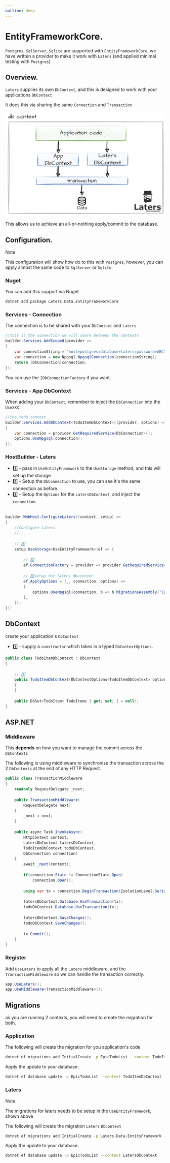 ```yaml
---
outline: deep
---
```


# EntityFrameworkCore.

`Postgres`, `SqlServer`, `Sqlite` are supported with `EntityFrameworkCore`, we have written a provider to make it work with `Laters` (and applied minimal testing with `Postgres`)


## Overview.

`Laters` supplies its own `DbContext`, and this is designed to work with your applications `DbContext`

It does this via sharing the same `Connection` and `Transaction`

![overview](./ef-dbcontexts.png)

This allows us to achieve an all-or-nothing apply/commit to the database.

## Configuration.

> [!NOTE]
> This configuration will show how do to this with `Postgres`, however, you can apply almost the same code to `SqlServer` or `Sqlite`.

### Nuget

You can add this support via Nuget

```sh
dotnet add package Laters.Data.EntityFrameworkCore
```

### Services - Connection

The connection is to be shared with your `DbContext` and `Laters`

```csharp
//this is the connection we will share between the contexts
builder.Services.AddScoped(provider =>
{
    var connectionString = "host=postgres;database=laters;password=ABC123!!;username=application";
    var connection = new Npgsql.NpgsqlConnection(connectionString);
    return (DbConnection)connection;
});
```

You can use the `IDbConnectionFactory` if you want.

### Services - App DbContext

When adding your `DbContext`, remember to inject the `DbConnection` into the `UseXXX` 

```csharp
//the todo context
builder.Services.AddDbContext<TodoItemDbContext>((provider, options) =>
{
    var connection = provider.GetRequiredService<DbConnection>();
    options.UseNpgsql(connection);
});
```

### HostBuilder - Laters

- 1️⃣ - pass in `UseEntityFramework` to the `UseStorage` method, and this will set up the storage
- 2️⃣ - Setup the `DbConnection` to use, you can see it's the same connection as before.
- 3️⃣ - Setup the  `Options` for the `LatersDbContext`, and inject the `connection`.

```csharp

builder.WebHost.ConfigureLaters((context, setup) =>
{
    //configure Laters
    //...

    // 1️⃣
    setup.UseStorage<UseEntityFramework>(ef => {
        
        // 2️⃣
        ef.ConnectionFactory = provider => provider.GetRequiredService<DbConnection>();

        // 3️⃣setup the laters dbcontext
        ef.ApplyOptions = (_, connection, options) =>
        {
            options.UseNpgsql(connection, b => b.MigrationsAssembly("EpicTodoList"));
        };
    });
});
```

## DbContext

create your application's `DbContext`

- 1️⃣ - supply a `constructor` which takes in a typed `DbContextOptions`.

```csharp
public class TodoItemDbContext : DbContext
{

    // 1️⃣
    public TodoItemDbContext(DbContextOptions<TodoItemDbContext> options) : base(options)
    {        
    }

    public DbSet<TodoItem> TodoItems { get; set; } = null!;
}
```

## ASP.NET

### Middleware 

This **depends** on how you want to manage the commit across the `DbContexts`

The following is using middleware to synchronize the transaction across the 2 `DbContexts` at the end of any HTTP Request.


```csharp
public class TransactionMiddleware
{
    readonly RequestDelegate _next;
    
    public TransactionMiddleware(
        RequestDelegate next)
    {
        _next = next;
    }

    public async Task InvokeAsync(
        HttpContext context, 
        LatersDbContext latersDbContext, 
        TodoItemDbContext todoDbContext, 
        DbConnection connection)
    {
        await _next(context);

        if(connection.State != ConnectionState.Open)
            connection.Open();

        using var tx = connection.BeginTransaction(IsolationLevel.Serializable);

        latersDbContext.Database.UseTransaction(tx);
        todoDbContext.Database.UseTransaction(tx);

        latersDbContext.SaveChanges();
        todoDbContext.SaveChanges();

        tx.Commit();
    }
}
```

### Register

Add `UseLaters` to apply all the `Laters` middleware, and the `TransactionMiddleware` so we can handle the transaction correctly.

```csharp
app.UseLaters();
app.UseMiddleware<TransactionMiddleware>();
```

## Migrations

as you are running 2 contexts, you will need to create the migration for both.

### Application

The following will create the migration for you application's code

```sh
dotnet ef migrations add InitialCreate -p EpicTodoList --context TodoItemDbContext
```

Apply the update to your database.

```sh
dotnet ef database update -p EpicTodoList --context TodoItemDbContext
```

### Laters

> [!NOTE]
> The migrations for laters needs to be setup in the `UseEntityFramework`, shown above

The following will create the migration `Laters` `DbContext`

```sh
dotnet ef migrations add InitialCreate -p Laters.Data.EntityFramework --context LatersDbContext
```

Apply the update to your database.

```sh
dotnet ef database update -p EpicTodoList --context LatersDbContext
```

